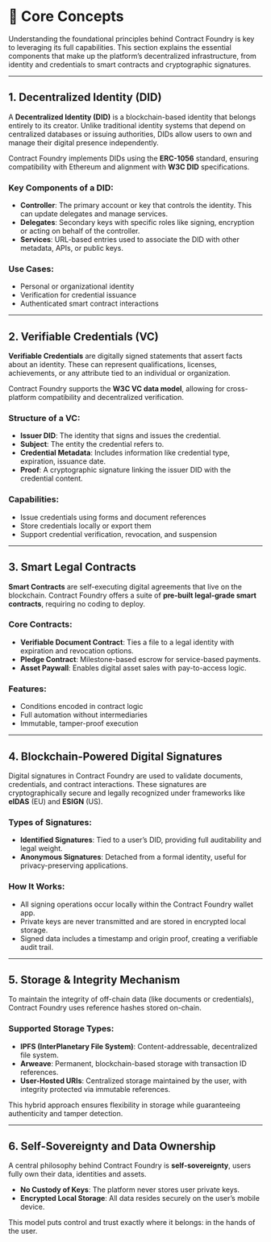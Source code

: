 # 📘 Core Concepts

Understanding the foundational principles behind Contract Foundry is key to leveraging its full capabilities. This section explains the essential components that make up the platform’s decentralized infrastructure, from identity and credentials to smart contracts and cryptographic signatures.

---

## 1. Decentralized Identity (DID)

A **Decentralized Identity (DID)** is a blockchain-based identity that belongs entirely to its creator. Unlike traditional identity systems that depend on centralized databases or issuing authorities, DIDs allow users to own and manage their digital presence independently.

Contract Foundry implements DIDs using the **ERC-1056** standard, ensuring compatibility with Ethereum and alignment with **W3C DID** specifications.

### Key Components of a DID:

* **Controller**: The primary account or key that controls the identity. This can update delegates and manage services.
* **Delegates**: Secondary keys with specific roles like signing, encryption or acting on behalf of the controller.
* **Services**: URL-based entries used to associate the DID with other metadata, APIs, or public keys.

### Use Cases:

* Personal or organizational identity
* Verification for credential issuance
* Authenticated smart contract interactions

---

## 2. Verifiable Credentials (VC)

**Verifiable Credentials** are digitally signed statements that assert facts about an identity. These can represent qualifications, licenses, achievements, or any attribute tied to an individual or organization.

Contract Foundry supports the **W3C VC data model**, allowing for cross-platform compatibility and decentralized verification.

### Structure of a VC:

* **Issuer DID**: The identity that signs and issues the credential.
* **Subject**: The entity the credential refers to.
* **Credential Metadata**: Includes information like credential type, expiration, issuance date.
* **Proof**: A cryptographic signature linking the issuer DID with the credential content.

### Capabilities:

* Issue credentials using forms and document references
* Store credentials locally or export them
* Support credential verification, revocation, and suspension

---

## 3. Smart Legal Contracts

**Smart Contracts** are self-executing digital agreements that live on the blockchain. Contract Foundry offers a suite of **pre-built legal-grade smart contracts**, requiring no coding to deploy.

### Core Contracts:

* **Verifiable Document Contract**: Ties a file to a legal identity with expiration and revocation options.
* **Pledge Contract**: Milestone-based escrow for service-based payments.
* **Asset Paywall**: Enables digital asset sales with pay-to-access logic.

### Features:

* Conditions encoded in contract logic
* Full automation without intermediaries
* Immutable, tamper-proof execution

---

## 4. Blockchain-Powered Digital Signatures

Digital signatures in Contract Foundry are used to validate documents, credentials, and contract interactions. These signatures are cryptographically secure and legally recognized under frameworks like **eIDAS** (EU) and **ESIGN** (US).

### Types of Signatures:

* **Identified Signatures**: Tied to a user’s DID, providing full auditability and legal weight.
* **Anonymous Signatures**: Detached from a formal identity, useful for privacy-preserving applications.

### How It Works:

* All signing operations occur locally within the Contract Foundry wallet app.
* Private keys are never transmitted and are stored in encrypted local storage.
* Signed data includes a timestamp and origin proof, creating a verifiable audit trail.

---

## 5. Storage & Integrity Mechanism

To maintain the integrity of off-chain data (like documents or credentials), Contract Foundry uses reference hashes stored on-chain.

### Supported Storage Types:

* **IPFS (InterPlanetary File System)**: Content-addressable, decentralized file system.
* **Arweave**: Permanent, blockchain-based storage with transaction ID references.
* **User-Hosted URIs**: Centralized storage maintained by the user, with integrity protected via immutable references.

This hybrid approach ensures flexibility in storage while guaranteeing authenticity and tamper detection.

---

## 6. Self-Sovereignty and Data Ownership

A central philosophy behind Contract Foundry is **self-sovereignty**, users fully own their data, identities and assets.

* **No Custody of Keys**: The platform never stores user private keys.
* **Encrypted Local Storage**: All data resides securely on the user’s mobile device.

This model puts control and trust exactly where it belongs: in the hands of the user.
